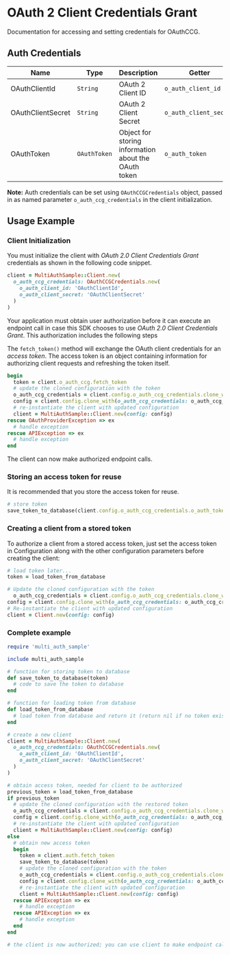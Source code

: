 
# OAuth 2 Client Credentials Grant



Documentation for accessing and setting credentials for OAuthCCG.

## Auth Credentials

| Name | Type | Description | Getter |
|  --- | --- | --- | --- |
| OAuthClientId | `String` | OAuth 2 Client ID | `o_auth_client_id` |
| OAuthClientSecret | `String` | OAuth 2 Client Secret | `o_auth_client_secret` |
| OAuthToken | `OAuthToken` | Object for storing information about the OAuth token | `o_auth_token` |



**Note:** Auth credentials can be set using `OAuthCCGCredentials` object, passed in as named parameter `o_auth_ccg_credentials` in the client initialization.

## Usage Example

### Client Initialization

You must initialize the client with *OAuth 2.0 Client Credentials Grant* credentials as shown in the following code snippet.

```ruby
client = MultiAuthSample::Client.new(
  o_auth_ccg_credentials: OAuthCCGCredentials.new(
    o_auth_client_id: 'OAuthClientId',
    o_auth_client_secret: 'OAuthClientSecret'
  )
)
```



Your application must obtain user authorization before it can execute an endpoint call in case this SDK chooses to use *OAuth 2.0 Client Credentials Grant*. This authorization includes the following steps

The `fetch_token()` method will exchange the OAuth client credentials for an *access token*. The access token is an object containing information for authorizing client requests and refreshing the token itself.

```ruby
begin
  token = client.o_auth_ccg.fetch_token
  # update the cloned configuration with the token
  o_auth_ccg_credentials = client.config.o_auth_ccg_credentials.clone_with(o_auth_token: token)
  config = client.config.clone_with(o_auth_ccg_credentials: o_auth_ccg_credentials)
  # re-instantiate the client with updated configuration
  client = MultiAuthSample::Client.new(config: config)
rescue OAuthProviderException => ex
  # handle exception
rescue APIException => ex
  # handle exception
end
```

The client can now make authorized endpoint calls.

### Storing an access token for reuse

It is recommended that you store the access token for reuse.

```ruby
# store token
save_token_to_database(client.config.o_auth_ccg_credentials.o_auth_token)
```

### Creating a client from a stored token

To authorize a client from a stored access token, just set the access token in Configuration along with the other configuration parameters before creating the client:

```ruby
# load token later...
token = load_token_from_database

# Update the cloned configuration with the token
  o_auth_ccg_credentials = client.config.o_auth_ccg_credentials.clone_with(o_auth_token: token)
config = client.config.clone_with(o_auth_ccg_credentials: o_auth_ccg_credentials)
# Re-instantiate the client with updated configuration
client = Client.new(config: config)
```

### Complete example



```ruby
require 'multi_auth_sample'

include multi_auth_sample

# function for storing token to database
def save_token_to_database(token)
  # code to save the token to database
end

# function for loading token from database
def load_token_from_database
  # load token from database and return it (return nil if no token exists)
end

# create a new client
client = MultiAuthSample::Client.new(
  o_auth_ccg_credentials: OAuthCCGCredentials.new(
    o_auth_client_id: 'OAuthClientId',
    o_auth_client_secret: 'OAuthClientSecret'
  )
)

# obtain access token, needed for client to be authorized
previous_token = load_token_from_database
if previous_token
  # update the cloned configuration with the restored token
  o_auth_ccg_credentials = client.config.o_auth_ccg_credentials.clone_with(o_auth_token: previous_token)
  config = client.config.clone_with(o_auth_ccg_credentials: o_auth_ccg_credentials)
  # re-instantiate the client with updated configuration
  client = MultiAuthSample::Client.new(config: config)
else
  # obtain new access token
  begin
    token = client.auth.fetch_token
    save_token_to_database(token)
    # update the cloned configuration with the token
    o_auth_ccg_credentials = client.config.o_auth_ccg_credentials.clone_with(o_auth_token: token)
    config = client.config.clone_with(o_auth_ccg_credentials: o_auth_ccg_credentials)
    # re-instantiate the client with updated configuration
    client = MultiAuthSample::Client.new(config: config)
  rescue APIException => ex
    # handle exception
  rescue APIException => ex
    # handle exception
  end
end

# the client is now authorized; you can use client to make endpoint calls
```


